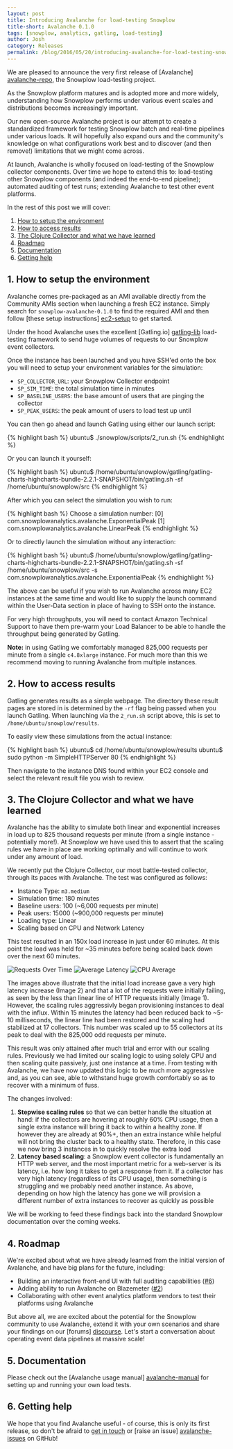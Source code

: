 ```yaml
---
layout: post
title: Introducing Avalanche for load-testing Snowplow
title-short: Avalanche 0.1.0
tags: [snowplow, analytics, gatling, load-testing]
author: Josh
category: Releases
permalink: /blog/2016/05/20/introducing-avalanche-for-load-testing-snowplow
---
```


We are pleased to announce the very first release of [Avalanche] [avalanche-repo], the Snowplow load-testing project.

As the Snowplow platform matures and is adopted more and more widely, understanding how Snowplow performs under various event scales and distributions becomes increasingly important.

Our new open-source Avalanche project is our attempt to create a standardized framework for testing Snowplow batch and real-time pipelines under various loads. It will hopefully also expand ours and the community's knowledge on what configurations work best and to discover (and then remove!) limitations that we might come across.

At launch, Avalanche is wholly focused on load-testing of the Snowplow collector components. Over time we hope to extend this to: load-testing other Snowplow components (and indeed the end-to-end pipeline); automated auditing of test runs; extending Avalanche to test other event platforms.

In the rest of this post we will cover:

1. [How to setup the environment](/blog/2016/05/20/introducing-avalanche-for-load-testing-snowplow/#how-to-setup)
2. [How to access results](/blog/2016/05/20/introducing-avalanche-for-load-testing-snowplow/#how-to-access-results)
3. [The Clojure Collector and what we have learned](/blog/2016/05/20/introducing-avalanche-for-load-testing-snowplow/#learning)
4. [Roadmap](/blog/2016/05/20/introducing-avalanche-for-load-testing-snowplow/#roadmap)
5. [Documentation](/blog/2016/05/20/introducing-avalanche-for-load-testing-snowplow/#docs)
6. [Getting help](/blog/2016/05/20/introducing-avalanche-for-load-testing-snowplow/#help)

<!--more-->

<h2 id="how-to-setup">1. How to setup the environment</h2>

Avalanche comes pre-packaged as an AMI available directly from the Community AMIs section when launching a fresh EC2 instance. Simply search for `snowplow-avalanche-0.1.0` to find the required AMI and then follow [these setup instructions] [ec2-setup] to get started.

Under the hood Avalanche uses the excellent [Gatling.io] [gatling-lib] load-testing framework to send huge volumes of requests to our Snowplow event collectors.

Once the instance has been launched and you have SSH'ed onto the box you will need to setup your environment variables for the simulation:

* `SP_COLLECTOR_URL`: your Snowplow Collector endpoint
* `SP_SIM_TIME`: the total simulation time in minutes
* `SP_BASELINE_USERS`: the base amount of users that are pinging the collector
* `SP_PEAK_USERS`: the peak amount of users to load test up until

You can then go ahead and launch Gatling using either our launch script:

{% highlight bash %}
ubuntu$ ./snowplow/scripts/2_run.sh
{% endhighlight %}

Or you can launch it yourself:

{% highlight bash %}
ubuntu$ /home/ubuntu/snowplow/gatling/gatling-charts-highcharts-bundle-2.2.1-SNAPSHOT/bin/gatling.sh -sf /home/ubuntu/snowplow/src
{% endhighlight %}

After which you can select the simulation you wish to run:

{% highlight bash %}
Choose a simulation number:
     [0] com.snowplowanalytics.avalanche.ExponentialPeak
     [1] com.snowplowanalytics.avalanche.LinearPeak
{% endhighlight %}

Or to directly launch the simulation without any interaction:

{% highlight bash %}
ubuntu$ /home/ubuntu/snowplow/gatling/gatling-charts-highcharts-bundle-2.2.1-SNAPSHOT/bin/gatling.sh -sf /home/ubuntu/snowplow/src -s com.snowplowanalytics.avalanche.ExponentialPeak
{% endhighlight %}

The above can be useful if you wish to run Avalanche across many EC2 instances at the same time and would like to supply the launch command within the User-Data section in place of having to SSH onto the instance.

For very high throughputs, you will need to contact Amazon Technical Support to have them pre-warm your Load Balancer to be able to handle the throughput being generated by Gatling.

**Note:** in using Gatling we comfortably managed 825,000 requests per minute from a single `c4.8xlarge` instance. For much more than this we recommend moving to running Avalanche from multiple instances.

<h2 id="how-to-access-results">2. How to access results</h2>

Gatling generates results as a simple webpage. The directory these result pages are stored in is determined by the `-rf` flag being passed when you launch Gatling. When launching via the `2_run.sh` script above, this is set to `/home/ubuntu/snowplow/results`.

To easily view these simulations from the actual instance:

{% highlight bash %}
ubuntu$ cd /home/ubuntu/snowplow/results
ubuntu$ sudo python -m SimpleHTTPServer 80
{% endhighlight %}

Then navigate to the instance DNS found within your EC2 console and select the relevant result file you wish to review.

<h2 id="learning">3. The Clojure Collector and what we have learned</h2>

Avalanche has the ability to simulate both linear and exponential increases in load up to 825 thousand requests per minute (from a single instance - potentially more!). At Snowplow we have used this to assert that the scaling rules we have in place are working optimally and will continue to work under any amount of load.

We recently put the Clojure Collector, our most battle-tested collector, through its paces with Avalanche. The test was configured as follows:

* Instance Type: `m3.medium`
* Simulation time: 180 minutes
* Baseline users: 100 (~6,000 requests per minute)
* Peak users: 15000 (~900,000 requests per minute)
* Loading type: Linear
* Scaling based on CPU and Network Latency

This test resulted in an 150x load increase in just under 60 minutes. At this point the load was held for ~35 minutes before being scaled back down over the next 60 minutes.

![Requests Over Time][img1]
![Average Latency][img2]
![CPU Average][img3]

The images above illustrate that the initial load increase gave a very high latency increase (Image 2) and that a lot of the requests were initially failing, as seen by the less than linear line of HTTP requests initially (Image 1). However, the scaling rules aggressivly began provisioning instances to deal with the influx. Within 15 minutes the latency had been reduced back to ~5-10 milliseconds, the linear line had been restored and the scaling had stabilized at 17 collectors. This number was scaled up to 55 collectors at its peak to deal with the 825,000 odd requests per minute.

This result was only attained after much trial and error with our scaling rules.  Previously we had limited our scaling logic to using solely CPU and then scaling quite passively, just one instance at a time. From testing with Avalanche, we have now updated this logic to be much more aggressive and, as you can see, able to withstand huge growth comfortably so as to recover with a minimum of fuss.

The changes involved:

1. **Stepwise scaling rules** so that we can better handle the situation at hand: if the collectors are hovering at roughly 60% CPU usage, then a single extra instance will bring it back to within a healthy zone. If however they are already at 90%+, then an extra instance while helpful will not bring the cluster back to a healthy state. Therefore, in this case we now bring 3 instances in to quickly resolve the extra load
2. **Latency based scaling**: a Snowplow event collector is fundamentally an HTTP web server, and the most important metric for a web-server is its latency, i.e. how long it takes to get a response from it. If a collector has very high latency (regardless of its CPU usage), then something is struggling and we probably need another instance. As above, depending on how high the latency has gone we will provision a different number of extra instances to recover as quickly as possible

We will be working to feed these findings back into the standard Snowplow documentation over the coming weeks.

<h2 id="roadmap">4. Roadmap</h2>

We're excited about what we have already learned from the initial version of Avalanche, and have big plans for the future, including:

* Building an interactive front-end UI with full auditing capabilities ([#6][6])
* Adding ability to run Avalanche on Blazemeter ([#2][2])
* Collaborating with other event analytics platform vendors to test their platforms using Avalanche

But above all, we are excited about the potential for the Snowplow community to use Avalanche, extend it with your own scenarios and share your findings on our [forums] [discourse]. Let's start a conversation about operating event data pipelines at massive scale!

<h2 id="docs">5. Documentation</h2>

Please check out the [Avalanche usage manual] [avalanche-manual] for setting up and running your own load tests.

<h2 id="help">6. Getting help</h2>

We hope that you find Avalanche useful - of course, this is only its first release, so don't be afraid to [get in touch][talk-to-us] or [raise an issue] [avalanche-issues] on GitHub!

[gatling-lib]: http://gatling.io/docs/2.1.7/

[ec2-setup]: https://github.com/snowplow/avalanche#to-run-a-simulation-from-an-ec2-instance

[img1]: /assets/img/blog/2016/05/avalanche-request.png
[img2]: /assets/img/blog/2016/05/avalanche-latency-1.png
[img3]: /assets/img/blog/2016/05/avalanche-cpu.png
[2]: https://github.com/snowplow/avalanche/issues/2
[6]: https://github.com/snowplow/avalanche/issues/6
[avalanche-repo]: https://github.com/snowplow/avalanche
[avalanche-issues]: https://github.com/snowplow/avalanche/issues
[avalanche-manual]: https://github.com/snowplow/avalanche/blob/master/README.md
[talk-to-us]: https://github.com/snowplow/snowplow/wiki/Talk-to-us
[discourse]: http://discourse.snowplowanalytics.com/
